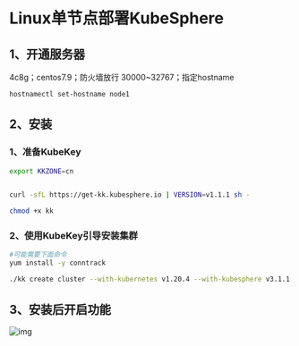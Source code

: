 # Linux单节点部署KubeSphere

## 1、开通服务器

4c8g；centos7.9；防火墙放行  30000~32767；指定hostname

```bash
hostnamectl set-hostname node1
```

  

## 2、安装

### 1、准备KubeKey

```bash
export KKZONE=cn


curl -sfL https://get-kk.kubesphere.io | VERSION=v1.1.1 sh -

chmod +x kk
```



### 2、使用KubeKey引导安装集群

```bash
#可能需要下面命令
yum install -y conntrack

./kk create cluster --with-kubernetes v1.20.4 --with-kubesphere v3.1.1
```



## 3、安装后开启功能

![img](https://cdn.nlark.com/yuque/0/2021/png/1613913/1631525467822-eb4ae77a-b77b-4c4b-81b6-b0275d18f33d.png?x-oss-process=image%2Fwatermark%2Ctype_d3F5LW1pY3JvaGVp%2Csize_49%2Ctext_YXRndWlndS5jb20gIOWwmuehheiwtw%3D%3D%2Ccolor_FFFFFF%2Cshadow_50%2Ct_80%2Cg_se%2Cx_10%2Cy_10)



